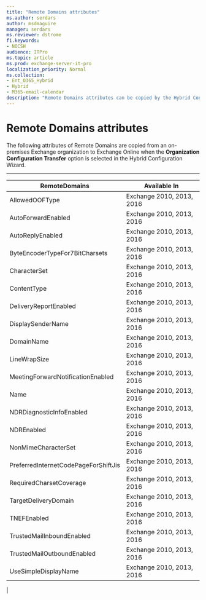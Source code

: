 ```yaml
---
title: "Remote Domains attributes"
ms.author: serdars
author: msdmaguire
manager: serdars
ms.reviewer: dstrome
f1.keywords:
- NOCSH
audience: ITPro
ms.topic: article
ms.prod: exchange-server-it-pro
localization_priority: Normal
ms.collection:
- Ent_O365_Hybrid
- Hybrid
- M365-email-calendar
description: "Remote Domains attributes can be copied by the Hybrid Configuration Wizard from your on-premises organization to Exchange Online to help simplify your hybrid deployment"
---
```


# Remote Domains attributes

The following attributes of Remote Domains are copied from an on-premises Exchange organization to Exchange Online when the **Organization Configuration Transfer** option is selected in the Hybrid Configuration Wizard.

****

|RemoteDomains|Available In|
|---|---|
|AllowedOOFType|Exchange 2010, 2013, 2016|
|AutoForwardEnabled|Exchange 2010, 2013, 2016|
|AutoReplyEnabled|Exchange 2010, 2013, 2016|
|ByteEncoderTypeFor7BitCharsets|Exchange 2010, 2013, 2016|
|CharacterSet|Exchange 2010, 2013, 2016|
|ContentType|Exchange 2010, 2013, 2016|
|DeliveryReportEnabled|Exchange 2010, 2013, 2016|
|DisplaySenderName|Exchange 2010, 2013, 2016|
|DomainName|Exchange 2010, 2013, 2016|
|LineWrapSize|Exchange 2010, 2013, 2016|
|MeetingForwardNotificationEnabled|Exchange 2010, 2013, 2016|
|Name|Exchange 2010, 2013, 2016|
|NDRDiagnosticInfoEnabled|Exchange 2010, 2013, 2016|
|NDREnabled|Exchange 2010, 2013, 2016|
|NonMimeCharacterSet|Exchange 2010, 2013, 2016|
|PreferredInternetCodePageForShiftJis|Exchange 2010, 2013, 2016|
|RequiredCharsetCoverage|Exchange 2010, 2013, 2016|
|TargetDeliveryDomain|Exchange 2010, 2013, 2016|
|TNEFEnabled|Exchange 2010, 2013, 2016|
|TrustedMailInboundEnabled|Exchange 2010, 2013, 2016|
|TrustedMailOutboundEnabled|Exchange 2010, 2013, 2016|
|UseSimpleDisplayName|Exchange 2010, 2013, 2016|
|
